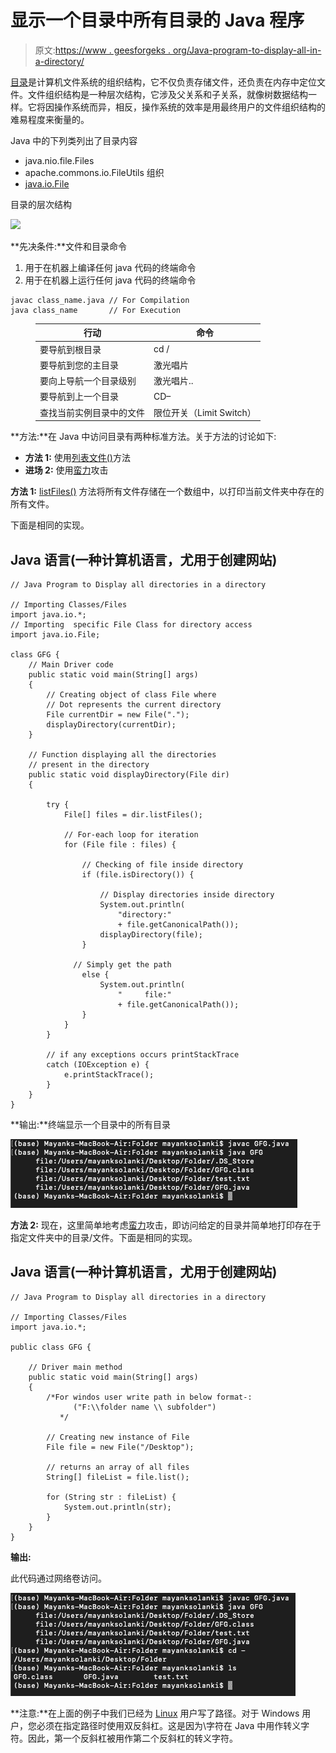 # 显示一个目录中所有目录的 Java 程序

> 原文:[https://www . geesforgeks . org/Java-program-to-display-all-in-a-directory/](https://www.geeksforgeeks.org/java-program-to-display-all-the-directories-in-a-directory/)

[目录](https://www.geeksforgeeks.org/structures-of-directory-in-operating-system/)是计算机文件系统的组织结构，它不仅负责存储文件，还负责在内存中定位文件。文件组织结构是一种层次结构，它涉及父关系和子关系，就像树数据结构一样。它将因操作系统而异，相反，操作系统的效率是用最终用户的文件组织结构的难易程度来衡量的。

Java 中的下列类列出了目录内容

*   java.nio.file.Files
*   apache.commons.io.FileUtils 组织
*   [java.io.File](https://www.geeksforgeeks.org/file-class-in-java/)

目录的层次结构

![](img/abafd44c3c523c41d923db3196a99163.png)

**先决条件:**文件和目录命令

1.  用于在机器上编译任何 java 代码的终端命令
2.  用于在机器上运行任何 java 代码的终端命令

```
javac class_name.java // For Compilation
java class_name       // For Execution
```

<figure class="table">

| 行动 | 命令 |
| --- | --- |
| 要导航到根目录 | cd / |
| 要导航到您的主目录 | 激光唱片 |
| 要向上导航一个目录级别 | 激光唱片.. |
| 要导航到上一个目录 | CD– |
| 查找当前实例目录中的文件 | 限位开关（Limit Switch） |

</figure>

**方法:**在 Java 中访问目录有两种标准方法。关于方法的讨论如下:

*   **方法 1:** 使用[列表文件()](https://www.geeksforgeeks.org/file-listfiles-method-in-java-with-examples/)方法
*   **进场 2:** 使用[蛮力](https://www.geeksforgeeks.org/brute-force-attack/)攻击

**方法 1:** [listFiles()](https://www.geeksforgeeks.org/file-listfiles-method-in-java-with-examples/) 方法将所有文件存储在一个数组中，以打印当前文件夹中存在的所有文件。

下面是相同的实现。

## Java 语言(一种计算机语言，尤用于创建网站)

```
// Java Program to Display all directories in a directory

// Importing Classes/Files
import java.io.*;
// Importing  specific File Class for directory access
import java.io.File;

class GFG {
    // Main Driver code
    public static void main(String[] args)
    {
        // Creating object of class File where
        // Dot represents the current directory
        File currentDir = new File(".");
        displayDirectory(currentDir);
    }

    // Function displaying all the directories
    // present in the directory
    public static void displayDirectory(File dir)
    {

        try {
            File[] files = dir.listFiles();

            // For-each loop for iteration
            for (File file : files) {

                // Checking of file inside directory
                if (file.isDirectory()) {

                    // Display directories inside directory
                    System.out.println(
                        "directory:"
                        + file.getCanonicalPath());
                    displayDirectory(file);
                }

              // Simply get the path
                else {
                    System.out.println(
                        "     file:"
                        + file.getCanonicalPath());
                }
            }
        }

        // if any exceptions occurs printStackTrace
        catch (IOException e) {
            e.printStackTrace();
        }
    }
}
```

**输出:**终端显示一个目录中的所有目录

![](img/fcaa84551b0a6a7253407f340f9da537.png)

**方法 2:** 现在，这里简单地考虑[蛮力](https://www.geeksforgeeks.org/brute-force-attack/)攻击，即访问给定的目录并简单地打印存在于指定文件夹中的目录/文件。下面是相同的实现。

## Java 语言(一种计算机语言，尤用于创建网站)

```
// Java Program to Display all directories in a directory

// Importing Classes/Files
import java.io.*;

public class GFG {

    // Driver main method
    public static void main(String[] args)
    {
        /*For windos user write path in below format-:
              ("F:\\folder name \\ subfolder")
           */

        // Creating new instance of File
        File file = new File("/Desktop");

        // returns an array of all files
        String[] fileList = file.list();

        for (String str : fileList) {
            System.out.println(str);
        }
    }
}
```

**输出:**

此代码通过网络卷访问。

![](img/12c9e280c0b56a96cf39b35456728b20.png)

**注意:**在上面的例子中我们已经为 [Linux](https://www.geeksforgeeks.org/linux-commands/) 用户写了路径。对于 Windows 用户，您必须在指定路径时使用双反斜杠。这是因为\字符在 Java 中用作转义字符。因此，第一个反斜杠被用作第二个反斜杠的转义字符。